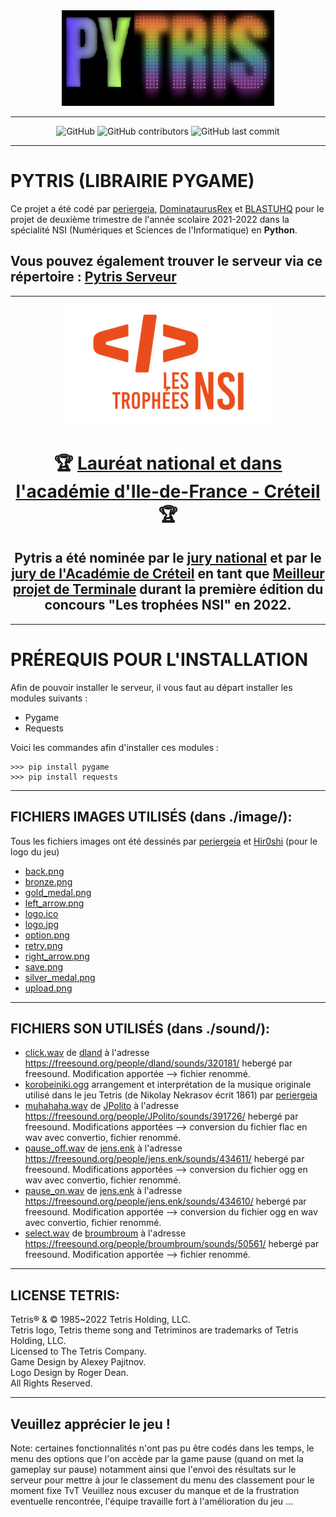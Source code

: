 <div class="banner", align="center">
  <img src="https://github.com/Jouca/Tetris/blob/main/image/logo.jpg?raw=true", style="text-align: center;">
</div>

---

<div align="center">
  <img alt="GitHub" src="https://img.shields.io/github/license/Jouca/Tetris?style=for-the-badge">
  <img alt="GitHub contributors" src="https://img.shields.io/github/contributors/Jouca/Tetris?style=for-the-badge">
  <img alt="GitHub last commit" src="https://img.shields.io/github/last-commit/Jouca/Tetris?style=for-the-badge">
</div>

---

<h1>PYTRIS (LIBRAIRIE PYGAME)</h1>
<p>Ce projet a été codé par <a href="https://github.com/periergeia">periergeia</a>, <a href="https://github.com/DominataurusRex">DominataurusRex</a> et <a href="https://github.com/BLASTUHQ">BLASTUHQ</a> pour le projet de deuxième trimestre de l'année scolaire 2021-2022 dans la spécialité NSI (Numériques et Sciences de l'Informatique) en <b>Python</b>.
  
<h2>Vous pouvez également trouver le serveur via ce répertoire : <a href="https://github.com/Jouca/Tetris-Server">Pytris Serveur</a></h2>

---

<div class="banner", align="center">
  
![Logo trophees NSI](image/nsi_trophy_logo.png)

</div>
<h1 align="center">🏆 <ins>Lauréat national et dans l'académie d'Ile-de-France - Créteil</ins> 🏆</h1>

<h2 align="center">Pytris a été nominée par le <ins>jury national</ins> et par le <ins>jury de l'Académie de Créteil</ins> en tant que <ins>Meilleur projet de Terminale</ins> durant la première édition du concours "Les trophées NSI" en 2022.</h2>

---

<h1>PRÉREQUIS POUR L'INSTALLATION</h1>

<p>Afin de pouvoir installer le serveur, il vous faut au départ installer les modules suivants :</p>
<ul>
  <li>Pygame</li>
  <li>Requests</li>
</ul>

<p>Voici les commandes afin d'installer ces modules :</p>

```
>>> pip install pygame
>>> pip install requests
```

---

<h2>FICHIERS IMAGES UTILISÉS (dans ./image/):</h2>

Tous les fichiers images ont été dessinés par <a href="https://github.com/periergeia">periergeia</a> et <a href="https://twitter.com/hir0shi_gg">Hir0shi</a> (pour le logo du jeu)
- [back.png](./image/back.png)
- [bronze.png](./image/bronze_medal.png)
- [gold_medal.png](./image/gold_medal.png)
- [left_arrow.png](./image/left_arrow.png)
- [logo.ico](./image/logo.ico)
- [logo.jpg](./image/logo.jpg)
- [option.png](./image/option.png)
- [retry.png](./image/retry.png)
- [right_arrow.png](./image/right_arrow.png)
- [save.png](./image/save.png)
- [silver_medal.png](./image/silver_medal.png)
- [upload.png](./image/upload.png)

---

<h2>FICHIERS SON UTILISÉS (dans ./sound/):</h2>

- [click.wav](./sound/click.wav) de <u>dland</u> à l'adresse <a href="https://freesound.org/people/dland/sounds/320181/">https://freesound.org/people/dland/sounds/320181/</a> hebergé par freesound. Modification apportée --> fichier renommé.
- [korobeiniki.ogg](./sound/korobeiniki.ogg) arrangement et interprétation de la musique originale utilisé dans le jeu Tetris (de Nikolay Nekrasov écrit 1861) par <a href="https://github.com/periergeia">periergeia</a>
- [muhahaha.wav](./sound/muhahaha.wav) de <u>JPolito</u> à l'adresse <a href="https://freesound.org/people/JPolito/sounds/391726/">https://freesound.org/people/JPolito/sounds/391726/</a> hebergé par freesound. Modifications apportées --> conversion du fichier flac en wav avec convertio, fichier renommé.
- [pause_off.wav](./sound/pause_off.wav) de <u>jens.enk</u> à l'adresse <a href="https://freesound.org/people/jens.enk/sounds/434611/">https://freesound.org/people/jens.enk/sounds/434611/</a> hebergé par freesound. Modifications apportées --> conversion du fichier ogg en wav avec convertio, fichier renommé.
- [pause_on.wav](./sound/pause_on.wav) de <u>jens.enk</u> à l'adresse <a href="https://freesound.org/people/jens.enk/sounds/434610/">https://freesound.org/people/jens.enk/sounds/434610/</a> hebergé par freesound. Modification apportée --> conversion du fichier ogg en wav avec convertio, fichier renommé.
- [select.wav](./sound/select.wav) de <u>broumbroum</u> à l'adresse <a href="https://freesound.org/people/broumbroum/sounds/50561/">https://freesound.org/people/broumbroum/sounds/50561/</a> hebergé par freesound. Modification apportée --> fichier renommé.

---

<h2>LICENSE TETRIS:</h2>

Tetris® & © 1985~2022 Tetris Holding, LLC.<br>
Tetris logo, Tetris theme song and Tetriminos are trademarks of Tetris Holding, LLC.<br>
Licensed to The Tetris Company.<br>
Game Design by Alexey Pajitnov.<br>
Logo Design by Roger Dean.<br>
All Rights Reserved.

---

<h2>Veuillez apprécier le jeu !</h2>

Note: certaines fonctionnalités n'ont pas pu être codés dans les temps, le menu des options que l'on accède par la game pause (quand on met la gameplay sur pause) notamment ainsi que l'envoi des résultats sur le serveur pour mettre à jour le classement du menu des classement pour le moment fixe TvT
Veuillez nous excuser du manque et de la frustration eventuelle rencontrée, l'équipe travaille fort à l'amélioration du jeu ...
